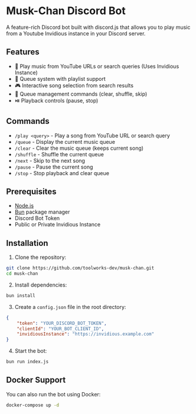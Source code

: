 # Musk-Chan Discord Bot

A feature-rich Discord bot built with discord.js that allows you to play music from a Youtube Invidious instance in your Discord server.

## Features

- 🎵 Play music from YouTube URLs or search queries (Uses Invidious Instance)
- 📑 Queue system with playlist support
- 🎮 Interactive song selection from search results
- 🔄 Queue management commands (clear, shuffle, skip)
- ⏯️ Playback controls (pause, stop)

## Commands

- `/play <query>` - Play a song from YouTube URL or search query
- `/queue` - Display the current music queue
- `/clear` - Clear the music queue (keeps current song)
- `/shuffle` - Shuffle the current queue
- `/next` - Skip to the next song
- `/pause` - Pause the current song
- `/stop` - Stop playback and clear queue

## Prerequisites

- [Node.js](https://nodejs.org/)
- [Bun](https://bun.sh/) package manager
- Discord Bot Token
- Public or Private Invidious Instance
## Installation

1. Clone the repository:
```bash
git clone https://github.com/toolworks-dev/musk-chan.git
cd musk-chan
```

2. Install dependencies:
```bash
bun install
```

3. Create a `config.json` file in the root directory:
```json
{
    "token": "YOUR_DISCORD_BOT_TOKEN",
    "clientId": "YOUR_BOT_CLIENT_ID",
    "invidiousInstance": "https://invidious.example.com"
}
```

4. Start the bot:
```bash
bun run index.js
```

## Docker Support

You can also run the bot using Docker:

```bash
docker-compose up -d
```